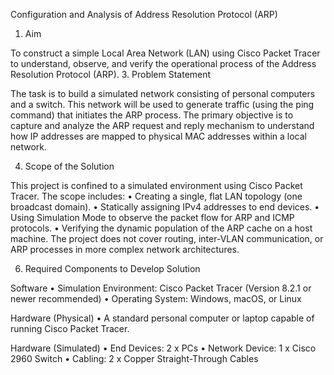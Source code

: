 Configuration and Analysis of Address Resolution Protocol (ARP)

1. Aim
   
To construct a simple Local Area Network (LAN) using Cisco Packet Tracer to understand, observe, 
and verify the operational process of the Address Resolution Protocol (ARP).
3. Problem Statement

The task is to build a simulated network consisting of personal computers and a switch. This network 
will be used to generate traffic (using the ping command) that initiates the ARP process. The primary 
objective is to capture and analyze the ARP request and reply mechanism to understand how IP 
addresses are mapped to physical MAC addresses within a local network.

4. Scope of the Solution
   
This project is confined to a simulated environment using Cisco Packet Tracer. The scope includes:
• Creating a single, flat LAN topology (one broadcast domain).
• Statically assigning IPv4 addresses to end devices.
• Using Simulation Mode to observe the packet flow for ARP and ICMP protocols.
• Verifying the dynamic population of the ARP cache on a host machine.
The project does not cover routing, inter-VLAN communication, or ARP processes in more complex 
network architectures.

6. Required Components to Develop Solution
   
Software
• Simulation Environment: Cisco Packet Tracer (Version 8.2.1 or newer recommended)
• Operating System: Windows, macOS, or Linux

Hardware (Physical)
• A standard personal computer or laptop capable of running Cisco Packet Tracer.

Hardware (Simulated)
• End Devices: 2 x PCs
• Network Device: 1 x Cisco 2960 Switch 
• Cabling: 2 x Copper Straight-Through Cables
